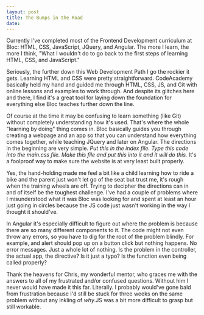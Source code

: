 ```yaml
---
layout: post
title: The Bumps in the Road
date:
---
```

Currently I've completed most of the Frontend Development curriculum at Bloc: HTML, CSS, JavaScript, JQuery, and Angular. The more I learn, the more I think, "What I wouldn't do to go back to the first steps of learning HTML, CSS, and JavaScript."

Seriously, the further down this Web Development Path I go the rockier it gets. Learning HTML and CSS were pretty straightforward. CodeAcademy basically held my hand and guided me through HTML, CSS, JS, and Git with online lessons and examples to work through. And despite its glitches here and there, I find it's a great tool for laying down the foundation for everything else Bloc teaches further down the line.

Of course at the time it may be confusing to learn something (like Git) without completely understanding how it's used. That's where the whole "learning by doing" thing comes in. Bloc basically guides you through creating a webpage and an app so that you can understand how everything comes together, while teaching JQuery and later on Angular. The directions in the beginning are very simple. *Put this in the index file. Type this code into the main.css file. Make this file and put this into it and it will do this.* It's a foolproof way to make sure the website is at very least built properly.  

Yes, the hand-holding made me feel a bit like a child learning how to ride a bike and the parent just won't let go of the seat but trust me, it's rough when the training wheels are off. Trying to decipher the directions can in and of itself be the toughest challenge. I've had a couple of problems where I misunderstood what it was Bloc was looking for and spent at least an hour just going in circles because the JS code just wasn't working in the way I thought it should've.

In Angular it's especially difficult to figure out where the problem is because there are so many different components to it. The code might not even throw any errors, so you have to dig for the root of the problem blindly. For example, and alert should pop up on a button click but nothing happens. No error messages. Just a whole lot of nothing. Is the problem in the controller, the actual app, the directive? Is it just a typo? Is the function even being called properly?

Thank the heavens for Chris, my wonderful mentor, who graces me with the answers to all of my frustrated and/or confused questions. Without him I never would have made it this far. Literally. I probably would've gone bald from frustration because I'd still be stuck for three weeks on the same problem without any inkling of *why*.JS was a bit more difficult to grasp but still workable.
